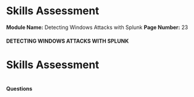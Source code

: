 <!--
 // Platform: Academy
// URL: https://academy.hackthebox.com/module/233/section/2567
// Platform Version: V1
// Module ID: 233
// Module Name: Detecting Windows Attacks with Splunk
// Module Difficulty: Medium
// Section ID: 2567
// Section Title: Skills Assessment
// Page Title: Hack The Box - Academy
// Page Number: 23
-->

# Skills Assessment

**Module Name:** Detecting Windows Attacks with Splunk **Page Number:** 23

#### 

#### DETECTING WINDOWS ATTACKS WITH SPLUNK

# Skills Assessment

# 

# 

#### Questions

####